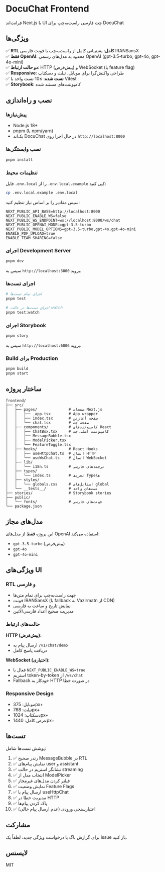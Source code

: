 # DocuChat Frontend

فرانت‌اند Next.js با UI چت فارسی راست‌به‌چپ برای DocuChat

## ویژگی‌ها

✅ **RTL کامل**: پشتیبانی کامل از راست‌به‌چپ با فونت فارسی IRANSansX  
✅ **فقط OpenAI**: محدود به مدل‌های رسمی OpenAI (gpt-3.5-turbo, gpt-4o, gpt-4o-mini)  
✅ **دو حالت ارتباط**: HTTP (پیش‌فرض) و WebSocket (با feature flag)  
✅ **Responsive**: طراحی واکنش‌گرا برای موبایل، تبلت و دسکتاپ  
✅ **تست شده**: ≥10 تست واحد با Vitest  
✅ **Storybook**: کامپوننت‌های مستند شده  

## نصب و راه‌اندازی

### پیش‌نیازها

- Node.js 18+
- pnpm (یا npm/yarn)
- بک‌اند DocuChat در حال اجرا روی `http://localhost:8000`

### نصب وابستگی‌ها

```bash
pnpm install
```

### تنظیمات محیط

فایل `.env.local` را از `.env.local.example` کپی کنید:

```bash
cp .env.local.example .env.local
```

سپس مقادیر را بر اساس نیاز تنظیم کنید:

```env
NEXT_PUBLIC_API_BASE=http://localhost:8000
NEXT_PUBLIC_ENABLE_WS=false
NEXT_PUBLIC_WS_ENDPOINT=ws://localhost:8000/ws/chat
NEXT_PUBLIC_OPENAI_MODEL=gpt-3.5-turbo
NEXT_PUBLIC_MODEL_OPTIONS=gpt-3.5-turbo,gpt-4o,gpt-4o-mini
ENABLE_PDF_UPLOAD=true
ENABLE_TEAM_SHARING=false
```

### اجرای Development Server

```bash
pnpm dev
```

سپس به `http://localhost:3000` بروید.

### اجرای تست‌ها

```bash
# اجرای تمام تست‌ها
pnpm test

# اجرای تست‌ها در حالت watch
pnpm test:watch
```

### اجرای Storybook

```bash
pnpm story
```

سپس به `http://localhost:6006` بروید.

### Build برای Production

```bash
pnpm build
pnpm start
```

## ساختار پروژه

```text
frontend/
├── src/
│   ├── pages/              # صفحات Next.js
│   │   ├── _app.tsx        # App wrapper
│   │   ├── index.tsx       # صفحه آغازین
│   │   └── chat.tsx        # صفحه چت
│   ├── components/         # کامپوننت‌های React
│   │   ├── ChatBox.tsx     # کامپوننت اصلی چت
│   │   ├── MessageBubble.tsx
│   │   ├── ModelPicker.tsx
│   │   └── FeatureToggle.tsx
│   ├── hooks/              # React Hooks
│   │   ├── useHttpChat.ts  # اتصال HTTP
│   │   └── useWsChat.ts    # اتصال WebSocket
│   ├── lib/
│   │   └── i18n.ts         # ترجمه‌های فارسی
│   ├── types/
│   │   └── index.ts        # تعریف Type‌ها
│   ├── styles/
│   │   └── globals.css     # استایل‌های global
│   └── __tests__/          # تست‌های واحد
├── stories/                # Storybook stories
├── public/
│   └── fonts/              # فونت‌های فارسی
└── package.json
```

## مدل‌های مجاز

این پروژه **فقط** از مدل‌های OpenAI استفاده می‌کند:

- `gpt-3.5-turbo` (پیش‌فرض)
- `gpt-4o`
- `gpt-4o-mini`

## ویژگی‌های UI

### RTL و فارسی

- جهت راست‌به‌چپ برای تمام متن‌ها
- فونت IRANSansX (با fallback به Vazirmatn از CDN)
- نمایش تاریخ و ساعت به فارسی
- مدیریت صحیح اعداد فارسی/لاتین

### حالت‌های ارتباط

**HTTP (پیش‌فرض):**

- ارسال پیام به `/v1/chat/demo`
- دریافت پاسخ کامل

**WebSocket (اختیاری):**

- فعال با `NEXT_PUBLIC_ENABLE_WS=true`
- استریم token-by-token از `/ws/chat`
- Fallback خودکار به HTTP در صورت خطا

### Responsive Design

- موبایل: 375px+
- تبلت: 768px+
- دسکتاپ: 1024px+
- عرض کامل: 1440px+

## تست‌ها

پوشش تست‌ها شامل:

1. ✅ رندر صحیح MessageBubble در RTL
2. ✅ نمایش پیام‌های user و assistant
3. ✅ نشانگر استریم در حالت streaming
4. ✅ انتخاب مدل از ModelPicker
5. ✅ فیلتر کردن مدل‌های غیرمجاز
6. ✅ نمایش وضعیت Feature Flags
7. ✅ ارسال پیام با useHttpChat
8. ✅ مدیریت خطا در HTTP
9. ✅ پاک کردن پیام‌ها
10. ✅ اعتبارسنجی ورودی (عدم ارسال پیام خالی)

## مشارکت

برای گزارش باگ یا درخواست ویژگی جدید، لطفاً یک issue باز کنید.

## لایسنس

MIT
